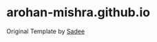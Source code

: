 # arohan-mishra.github.io
Original Template by [Sadee](https://github.com/codewithsadee/vcard-personal-portfolio)
